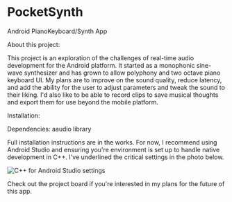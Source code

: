# PocketSynth
 Android PianoKeyboard/Synth App

About this project:

This project is an exploration of the challenges of real-time audio development for the Android platform. It started as a monophonic sine-wave synthesizer and has grown to allow polyphony and two octave piano keyboard UI. My plans are to improve on the sound quality, reduce latency, and add the ability for the user to adjust parameters and tweak the sound to their liking. I'd also like to be able to record clips to save musical thoughts and export them for use beyond the mobile platform.

Installation:

Dependencies: aaudio library

Full installation instructions are in the works. For now, I recommend using Android Studio and ensuring you're environment is set up to handle native development in C++. I've underlined the critical settings in the photo below.

![C++ for Android Studio settings](link-to-image)

Check out the project board if you're interested in my plans for the future of this app.
